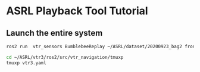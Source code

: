 # ASRL Playback Tool Tutorial

## Launch the entire system

```bash
ros2 run  vtr_sensors BumblebeeReplay ~/ASRL/dataset/20200923_bag2 front_xb3
```

```bash
cd ~/ASRL/vtr3/ros2/src/vtr_navigation/tmuxp
tmuxp vtr3.yaml
```
